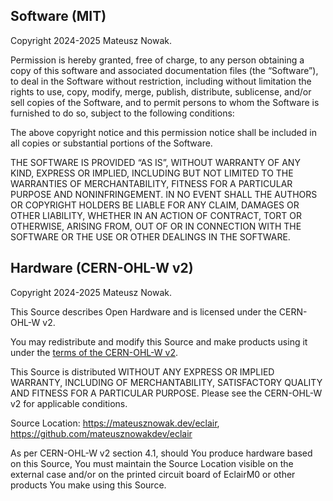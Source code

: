 ## Software (MIT)

Copyright 2024-2025 Mateusz Nowak.

Permission is hereby granted, free of charge, to any person obtaining a copy of this software and associated documentation files (the “Software”), to deal in the Software without restriction, including without limitation the rights to use, copy, modify, merge, publish, distribute, sublicense, and/or sell copies of the Software, and to permit persons to whom the Software is furnished to do so, subject to the following conditions:

The above copyright notice and this permission notice shall be included in all copies or substantial portions of the Software.

THE SOFTWARE IS PROVIDED “AS IS”, WITHOUT WARRANTY OF ANY KIND, EXPRESS OR IMPLIED, INCLUDING BUT NOT LIMITED TO THE WARRANTIES OF MERCHANTABILITY, FITNESS FOR A PARTICULAR PURPOSE AND NONINFRINGEMENT. IN NO EVENT SHALL THE AUTHORS OR COPYRIGHT HOLDERS BE LIABLE FOR ANY CLAIM, DAMAGES OR OTHER LIABILITY, WHETHER IN AN ACTION OF CONTRACT, TORT OR OTHERWISE, ARISING FROM, OUT OF OR IN CONNECTION WITH THE SOFTWARE OR THE USE OR OTHER DEALINGS IN THE SOFTWARE.

## Hardware (CERN-OHL-W v2)

Copyright 2024-2025 Mateusz Nowak.

This Source describes Open Hardware and is licensed under the CERN-OHL-W v2.

You may redistribute and modify this Source and make products using it under the [terms of the CERN-OHL-W v2](https://ohwr.org/cern_ohl_w_v2.txt).

This Source is distributed WITHOUT ANY EXPRESS OR IMPLIED WARRANTY, INCLUDING OF MERCHANTABILITY, SATISFACTORY QUALITY AND FITNESS FOR A PARTICULAR PURPOSE. Please see the CERN-OHL-W v2 for applicable conditions.

Source Location: https://mateusznowak.dev/eclair, https://github.com/mateusznowakdev/eclair

As per CERN-OHL-W v2 section 4.1, should You produce hardware based on this Source, You must maintain the Source Location visible on the external case and/or on the printed circuit board of EclairM0 or other products You make using this Source.
